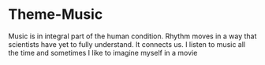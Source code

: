 # Theme-Music

Music is in integral part of the human condition. Rhythm moves in a way that scientists have yet to fully understand. It connects us. I listen to music all the time and sometimes I like to imagine myself in a movie
